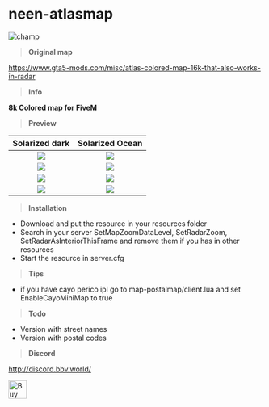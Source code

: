 # neen-atlasmap

![champ](https://cdn.discordapp.com/attachments/1054072664265859162/1140168781038104676/testmap.png)

> **Original map**

https://www.gta5-mods.com/misc/atlas-colored-map-16k-that-also-works-in-radar

> **Info**

**8k Colored map for FiveM**

> **Preview**

Solarized dark             |  Solarized Ocean
:-------------------------:|:-------------------------:
![](https://cdn.discordapp.com/attachments/1140248115186782288/1140248382158409818/image.png)  |  ![](https://cdn.discordapp.com/attachments/1140248115186782288/1140248416576884817/image.png)
![](https://cdn.discordapp.com/attachments/1140248115186782288/1140248442866761818/image.png)  |  ![](https://cdn.discordapp.com/attachments/1140248115186782288/1140248462047318148/image.png)
![](https://cdn.discordapp.com/attachments/1140248115186782288/1140248483329216602/image.png)  |  ![](https://cdn.discordapp.com/attachments/1140248115186782288/1140248503143108718/image.png)
![](https://cdn.discordapp.com/attachments/1140248115186782288/1140248525305815040/image.png)  |  ![](https://cdn.discordapp.com/attachments/1140248115186782288/1140248563620786176/image.png)

> **Installation**

- Download and put the resource in your resources folder
- Search in your server SetMapZoomDataLevel, SetRadarZoom, SetRadarAsInteriorThisFrame and remove them if you has in other resources
- Start the resource in server.cfg

> **Tips**

- if you have cayo perico ipl go to map-postalmap/client.lua and set EnableCayoMiniMap to true

> **Todo**
- Version with street names
- Version with postal codes

> **Discord**

http://discord.bbv.world/

<a href='https://ko-fi.com/U7U7NQXLZ' target='_blank'><img height='36' style='border:0px;height:36px;' src='https://storage.ko-fi.com/cdn/kofi3.png?v=3' border='0' alt='Buy Me a Coffee at ko-fi.com' /></a>
